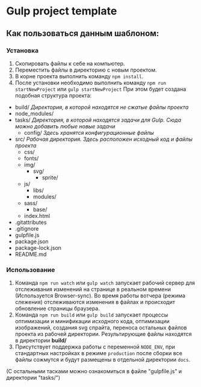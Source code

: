 # Gulp project template

## Как пользоваться данным шаблоном:

### Установка
1. Скопировать файлы к себе на компьютер.
2. Переместить файлы в директорию с новым проектом.
3. В корне проекта выполнить команду `npm install`.
4. После установки необходимо выполнить команду `npm run startNewProject` или `gulp startNewProject`
При этом будет создана подобная структура проекта:
- build/    *Директория, в которой находятся не сжатые файлы проекта*
- node_modules/
- tasks/    *Директория, в которой находятся задачи для Gulp. Сюда можно добавить любые новые задачи*
    - config/   *Здесь хранятся конфигурационные файлы*
- src/  *Рабочая директория. Здесь расположен исходный код и файлы проекта*
    - css/
    - fonts/
    - img/
        - svg/
            - sprite/
    - js/
        - libs/
        - modules/
    - sass/
        - base/
    - index.html
- .gitattributes
- .gitignore
- gulpfile.js
- package.json
- package-lock.json
- README.md
  
### Использование
1. Команда `npm run watch` или `gulp watch` запускает рабочий сервер для отслеживания изменений на странице в реальном времени (Используется Browser-sync).
Во время работы вотчера (режима слежения) отслеживаются изменения в файлах и происходит обновление страницы браузера.
2. Команда `npm run build` или `gulp build` запускает процессы оптимизации и минификации исходного кода, оптимизации изображений, создания svg спрайта, переноса остальных файлов проекта из рабочей директории.
Результирующие файлы находятся в директории **build/**
3. Присутствует поддержка работы с переменной `NODE_ENV`, при стандартных настройках в режиме `production` после сборки все файлы сожмутся и будут размещены в отдельной директории `docs`.

(С остальными тасками можно ознакомиться в файле "gulpfile.js" и директории "tasks/")
